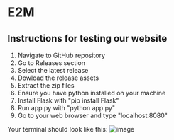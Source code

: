 # E2M

## Instructions for testing our website
<ol>
  <li>Navigate to GitHub repository</li>
  <li>Go to Releases section</li>
  <li>Select the latest release</li>
  <li>Dowload the release assets</li>
  <li>Extract the zip files</li>
  <li>Ensure you have python installed on your machine</li>
  <li>Install Flask with "pip install Flask"</li>
  <li>Run app.py with "python app.py"</li>
  <li>Go to your web browser and type "localhost:8080"</li>
</ol>

Your terminal should look like this:
![image](https://github.com/ITSC4155-E2M/Project3/assets/157415606/67116946-cf8f-48db-aa46-199fce4986c9)
